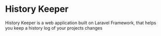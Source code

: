 # History Keeper
History Keeper is a web application built on Laravel Framework, that helps you keep a history log of your projects changes